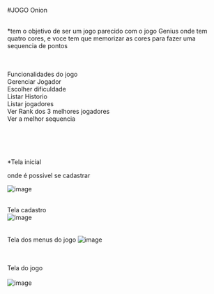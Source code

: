 #JOGO Onion <br><br>

*tem o objetivo de ser um jogo parecido com o jogo Genius onde tem quatro cores, e voce tem que memorizar as cores para fazer uma sequencia de pontos

<br><br>
Funcionalidades do jogo<br>
Gerenciar Jogador <br>
Escolher dificuldade <br>
Listar Historio <br>
Listar jogadores <br>
Ver Rank dos 3 melhores jogadores<br>
Ver a melhor sequencia <br><br><br><br><br>

*Tela inicial <br>

onde é possivel se cadastrar

![image](https://user-images.githubusercontent.com/20055120/173921976-b2e4ae57-cb55-44f7-8d34-3653e836faf8.png)<br><br>

Tela cadastro<br>
![image](https://user-images.githubusercontent.com/20055120/173922104-065d4f68-3183-428a-8c52-44c030d6f394.png)<br>
<br><br>
Tela dos menus do jogo
![image](https://user-images.githubusercontent.com/20055120/173922187-192ceabc-2fcc-4ad8-9f0a-ab43391804aa.png)<br>
<br><br>

Tela do jogo
<br><br>
![image](https://user-images.githubusercontent.com/20055120/173922267-3bc3ad97-5888-4d3c-9fe8-5f0f4970897a.png)

